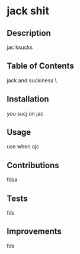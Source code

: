 # jack shit

## Description
jac ksucks

## Table of Contents
jack and suckiness \

## Installation
you sucj on jac

## Usage
use when ajc

## Contributions
fdsa

## Tests
fds

## Improvements
fds
